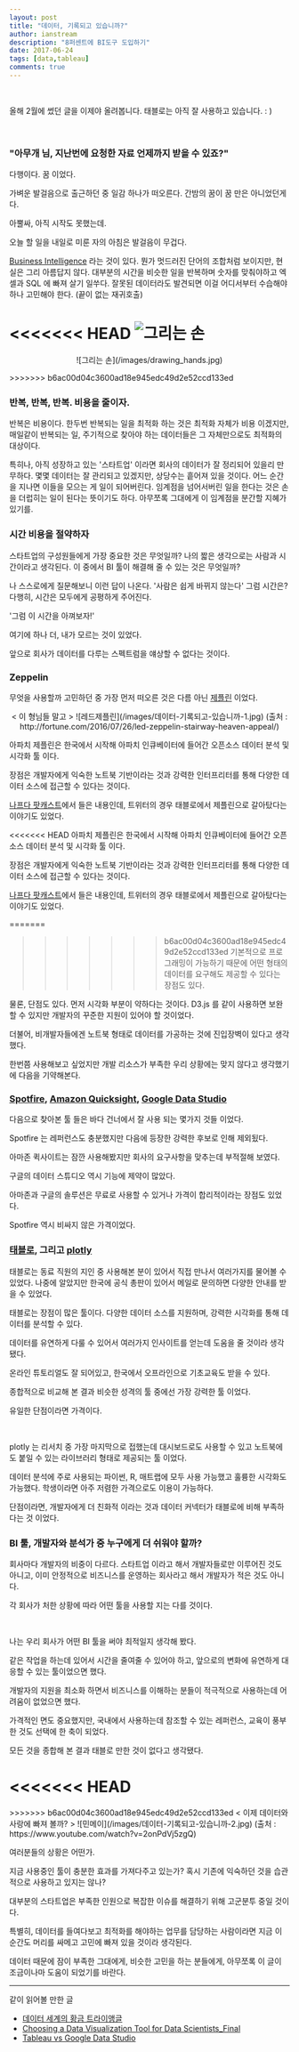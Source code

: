 ```yaml
---
layout: post
title: "데이터, 기록되고 있습니까?"
author: ianstream
description: "8퍼센트에 BI도구 도입하기"
date: 2017-06-24
tags: [data,tableau]
comments: true
---
```


<br />

올해 2월에 썼던 글을 이제야 올려봅니다. 태블로는 아직 잘 사용하고 있습니다. : )

<br />

### "아무개 님, 지난번에 요청한 자료 언제까지 받을 수 있죠?"

다행이다. 꿈 이었다.

가벼운 발걸음으로 출근하던 중 일감 하나가 떠오른다. 간밤의 꿈이 꿈 만은 아니었던게다.

아뿔싸, 아직 시작도 못했는데.

오늘 할 일을 내일로 미룬 자의 아침은 발걸음이 무겁다.

[Business Intelligence](https://ko.wikipedia.org/wiki/%EB%B9%84%EC%A6%88%EB%8B%88%EC%8A%A4_%EC%9D%B8%ED%85%94%EB%A6%AC%EC%A0%84%EC%8A%A4) 라는 것이 있다. 뭔가 멋드러진 단어의 조합처럼 보이지만, 현실은 그리 아름답지 않다. 대부분의 시간을 비슷한 일을 반복하며 숫자를 맞춰야하고 엑셀과 SQL 에 빠져 살기 일쑤다. 잘못된 데이터라도 발견되면 이걸 어디서부터 수습해야 하나 고민해야 한다. (끝이 없는 재귀호출)

<<<<<<< HEAD
![그리는 손](/images/drawing_hands.jpg)
=======
<p align="center">
![그리는 손](/images/drawing_hands.jpg)
</p>
>>>>>>> b6ac00d04c3600ad18e945edc49d2e52ccd133ed

### 반복, 반복, 반복. 비용을 줄이자.

반복은 비용이다. 한두번 반복되는 일을 최적화 하는 것은 최적화 자체가 비용 이겠지만, 매일같이 반복되는 일, 주기적으로 찾아야 하는 데이터들은 그 자체만으로도 최적화의 대상이다. 

특히나, 아직 성장하고 있는 '스타트업' 이라면 회사의 데이터가 잘 정리되어 있을리 만무하다. 몇몇 데이터는 잘 관리되고 있겠지만, 상당수는 흩어져 있을 것이다.
어느 순간을 지나면 이들을 모으는 게 일이 되어버린다. 임계점을 넘어서버린 일을 한다는 것은 손을 더럽히는 일이 된다는 뜻이기도 하다. 아무쪼록 그대에게 이 임계점을 분간할 지혜가 있기를.

### 시간 비용을 절약하자

스타트업의 구성원들에게 가장 중요한 것은 무엇일까? 나의 짧은 생각으로는 사람과 시간이라고 생각된다. 
이 중에서 BI 툴이 해결해 줄 수 있는 것은 무엇일까? 

나 스스로에게 질문해보니 이런 답이 나온다. '사람은 쉽게 바뀌지 않는다' 
그럼 시간은? 다행히, 시간은 모두에게 공평하게 주어진다. 

'그럼 이 시간을 아껴보자!'

여기에 하나 더, 내가 모르는 것이 있었다. 

앞으로 회사가 데이터를 다루는 스펙트럼을 얘상할 수 없다는 것이다.

### Zeppelin

무엇을 사용할까 고민하던 중 가장 먼저 떠오른 것은 다름 아닌 [제플린](https://zeppelin.apache.org/) 이었다.

<p align="center">
< 이 형님들 말고 >
![레드제플린](/images/데이터-기록되고-있습니까-1.jpg)
(출처 : http://fortune.com/2016/07/26/led-zeppelin-stairway-heaven-appeal/)
</p>

아파치 제플린은 한국에서 시작해 아파치 인큐베이터에 들어간 오픈소스 데이터 분석 및 시각화 툴 이다.

장점은 개발자에게 익숙한 노트북 기반이라는 것과 강력한 인터프리터를 통해 다양한 데이터 소스에 접근할 수 있다는 것이다.

[나프다 팟캐스트](https://iamprogrammer.io/)에서 들은 내용인데, 트위터의 경우 태블로에서 제플린으로 갈아탔다는 이야기도 있었다.

<<<<<<< HEAD
아파치 제플린은 한국에서 시작해 아파치 인큐베이터에 들어간 오픈소스 데이터 분석 및 시각화 툴 이다.

장점은 개발자에게 익숙한 노트북 기반이라는 것과 강력한 인터프리터를 통해 다양한 데이터 소스에 접근할 수 있다는 것이다.

[나프다 팟캐스트](https://iamprogrammer.io/)에서 들은 내용인데, 트위터의 경우 태블로에서 제플린으로 갈아탔다는 이야기도 있었다.

=======
>>>>>>> b6ac00d04c3600ad18e945edc49d2e52ccd133ed
기본적으로 프로그래밍이 가능하기 때문에 어떤 형태의 데이터를 요구해도 제공할 수 있다는 장점도 있다.

물론, 단점도 있다. 먼저 시각화 부분이 약하다는 것이다. D3.js 를 같이 사용하면 보완할 수 있지만 개발자의 꾸준한 지원이 있어야 할 것이었다.

더불어, 비개발자들에겐 노트북 형태로 데이터를 가공하는 것에 진입장벽이 있다고 생각 했다.

한번쯤 사용해보고 싶었지만 개발 리소스가 부족한 우리 상황에는 맞지 않다고 생각했기에 다음을 기약해본다.

### [Spotfire](https://spotfire.tibco.com/), [Amazon Quicksight](https://quicksight.aws/), [Google Data Studio](https://www.google.com/analytics/data-studio/)

다음으로 찾아본 툴 들은 바다 건너에서 잘 사용 되는 몇가지 것들 이었다.

Spotfire 는 레퍼런스도 충분했지만 다음에 등장한 강력한 후보로 인해 제외됬다.

아마존 퀵사이트는 잠깐 사용해봤지만 회사의 요구사항을 맞추는데 부적절해 보였다.

구글의 데이터 스튜디오 역시 기능에 제약이 많았다.

아마존과 구글의 솔루션은 무료로 사용할 수 있거나 가격이 합리적이라는 장점도 있었다.

Spotfire 역시 비싸지 않은 가격이었다.

### [태블로](https://www.tableau.com/), 그리고 [plotly](https://plot.ly/)

태블로는 동료 직원의 지인 중 사용해본 분이 있어서 직접 만나서 여러가지를 물어볼 수 있었다. 나중에 알았지만 한국에 공식 총판이 있어서 메일로 문의하면 다양한 안내를 받을 수 있었다. 

태블로는 장점이 많은 툴이다. 다양한 데이터 소스를 지원하며, 강력한 시각화를 통해 데이터를 분석할 수 있다.

데이터를 유연하게 다룰 수 있어서 여러가지 인사이트를 얻는데 도움을 줄 것이라 생각됐다.

온라인 튜토리얼도 잘 되어있고, 한국에서 오프라인으로 기초교육도 받을 수 있다.

종합적으로 비교해 본 결과 비슷한 성격의 툴 중에선 가장 강력한 툴 이었다.

유일한 단점이라면 가격이다. 

<br />

plotly 는 리서치 중 가장 마지막으로 접했는데 대시보드로도 사용할 수 있고 노트북에도 붙일 수 있는 라이브러리 형태로 제공되는 툴 이었다.

데이터 분석에 주로 사용되는 파이썬, R, 매트랩에 모두 사용 가능했고 훌륭한 시각화도 가능했다. 학생이라면 아주 저렴한 가격으로도 이용이 가능하다.

단점이라면, 개발자에게 더 친화적 이라는 것과 데이터 커넥터가 태블로에 비해 부족하다는 것 이었다.

### BI 툴, 개발자와 분석가 중 누구에게 더 쉬워야 할까?

회사마다 개발자의 비중이 다르다. 스타트업 이라고 해서 개발자들로만 이루어진 것도 아니고, 이미 안정적으로 비즈니스를 운영하는 회사라고 해서 개발자가 적은 것도 아니다.

각 회사가 처한 상황에 따라 어떤 툴을 사용할 지는 다를 것이다.

<br />

나는 우리 회사가 어떤 BI 툴을 써야 최적일지 생각해 봤다.

같은 작업을 하는데 있어서 시간을 줄여줄 수 있어야 하고, 앞으로의 변화에 유연하게 대응할 수 있는 툴이었으면 했다.

개발자의 지원을 최소화 하면서 비즈니스를 이해하는 분들이 적극적으로 사용하는데 어려움이 없었으면 했다.

가격적인 면도 중요했지만, 국내에서 사용하는데 참조할 수 있는 레퍼런스, 교육이 풍부한 것도 선택에 한 축이 되었다.

모든 것을 종합해 본 결과 태블로 만한 것이 없다고 생각됐다. 

<<<<<<< HEAD
=======
<p>
>>>>>>> b6ac00d04c3600ad18e945edc49d2e52ccd133ed
< 이제 데이터와 사랑에 빠져 볼까? >
![민메이](/images/데이터-기록되고-있습니까-2.jpg)
(출처 : https://www.youtube.com/watch?v=2onPdVj5zgQ)
</p>

여러분들의 상황은 어떤가.

지금 사용중인 툴이 충분한 효과를 가져다주고 있는가? 혹시 기존에 익숙하던 것을 습관적으로 사용하고 있지는 않나?

대부분의 스타트업은 부족한 인원으로 복잡한 이슈를 해결하기 위해 고군분투 중일 것이다. 

특별히, 데이터를 들여다보고 최적화를 해야하는 업무를 담당하는 사람이라면 지금 이 순간도 머리를 싸메고 고민에 빠져 있을 것이라 생각된다.

데이터 때문에 잠이 부족한 그대에게, 비슷한 고민을 하는 분들에게, 아무쪼록 이 글이 조금이나마 도움이 되었기를 바란다.

---

같이 읽어볼 만한 글

* [데이터 세계의 황금 트라이앵글](http://www.zdnet.co.kr/column/column_view.asp?artice_id=20170213095344)
* [Choosing a Data Visualization Tool for Data Scientists_Final](http://www.zdnet.co.kr/column/column_view.asp?artice_id=20170213095344)
* [Tableau vs Google Data Studio](http://www.zdnet.co.kr/column/column_view.asp?artice_id=20170213095344)
